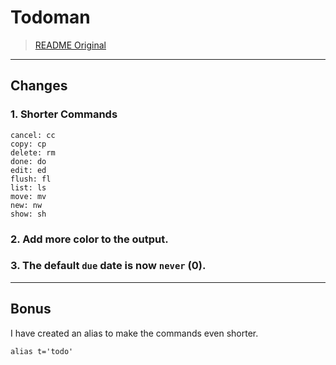 Todoman
=======

> [README Original](README.original.rst)

---

## Changes

### 1. Shorter Commands

```
cancel: cc
copy: cp
delete: rm
done: do
edit: ed
flush: fl
list: ls
move: mv
new: nw
show: sh
```

### 2. Add more color to the output.
### 3. The default `due` date is now `never` (0).

---

## Bonus

I have created an alias to make the commands even shorter.

```
alias t='todo'
```





